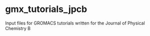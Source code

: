 # gmx_tutorials_jpcb
Input files for GROMACS tutorials written for the Journal of Physical Chemistry B
